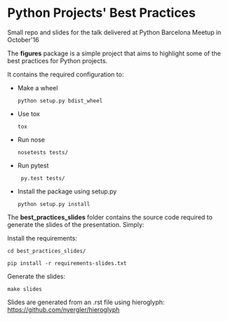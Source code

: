 Python Projects' Best Practices
===============================

Small repo and slides for the talk delivered at Python Barcelona Meetup in October'16

The **figures** package is a simple project that aims to highlight some of the best practices for Python projects.

It contains the required configuration to:

- Make a wheel

    ```python setup.py bdist_wheel```

- Use tox

    ```tox ```

- Run nose

    ```nosetests tests/```

- Run pytest

    ``` py.test tests/```

- Install the package using setup.py

    ```python setup.py install```

The **best_practices_slides** folder contains the source code required to generate the slides of the presentation.
Simply:

Install the requirements:

```
cd best_practices_slides/
```
  
```
pip install -r requirements-slides.txt
```
Generate the slides:
```
make slides
```

Slides are generated from an .rst file using hieroglyph: https://github.com/nyergler/hieroglyph

